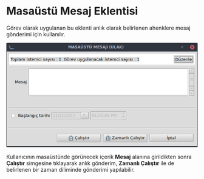 # Masaüstü Mesaj Eklentisi

Görev olarak uygulanan bu eklenti anlık olarak belirlenen ahenklere mesaj gönderimi için kullanılır.

![Masaustu Mesaj](images/masaustu-mesaj.png)

Kullanıcının masaüstünde görünecek içerik **Mesaj** alanına girildikten sonra **Çalıştır** simgesine tıklayarak anlık gönderim, **Zamanlı Çalıştır** ile de belirlenen bir zaman diliminde gönderimi yapılabilir.